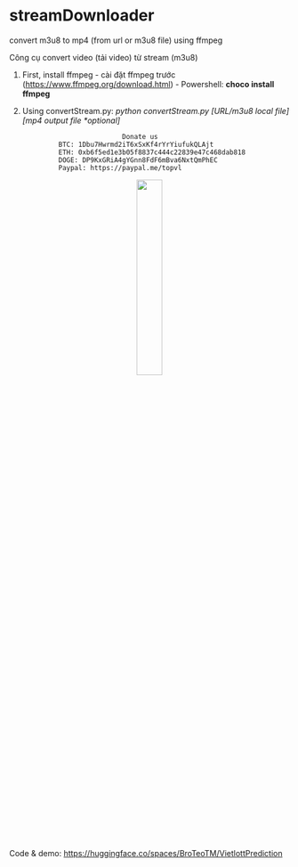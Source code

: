 # streamDownloader
convert m3u8 to mp4 (from url or m3u8 file) using ffmpeg

Công cụ convert video (tải video) từ stream (m3u8)

1. First, install ffmpeg - cài đặt ffmpeg trước (https://www.ffmpeg.org/download.html) - Powershell: **choco install ffmpeg**
2. Using convertStream.py: <i>python convertStream.py [URL/m3u8 local file] [mp4 output file *optional]</i>

                                Donate us
                BTC: 1Dbu7Hwrmd2iT6xSxKf4rYrYiufukQLAjt
                ETH: 0xb6f5ed1e3b05f8837c444c22839e47c468dab818
                DOGE: DP9KxGRiA4gYGnn8FdF6mBva6NxtQmPhEC
                Paypal: https://paypal.me/topvl

<div align="center">
<img src="https://github.com/user-attachments/assets/39b45b1b-1fd3-4e7a-bffc-1aba408918f6" width="30%">
</div>

<br>Code & demo: https://huggingface.co/spaces/BroTeoTM/VietlottPrediction
